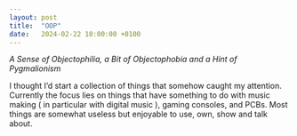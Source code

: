 ```yaml
---
layout: post
title:  "OOP"
date:   2024-02-22 10:00:00 +0100
---
```


*A Sense of Objectophilia, a Bit of Objectophobia and a Hint of Pygmalionism*

I thought I’d start a collection of things that somehow caught my attention. Currently the focus lies on things that have something to do with music making ( in particular with digital music ), gaming consoles, and PCBs. Most things are somewhat useless but enjoyable to use, own, show and talk about.
